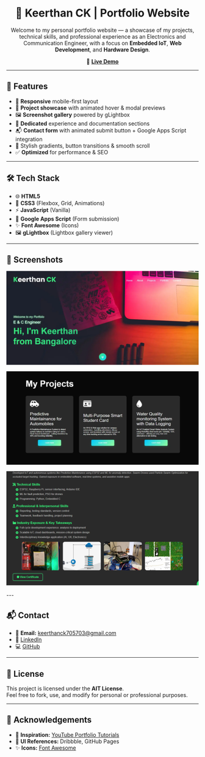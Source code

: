 <h1 align="center">💼 Keerthan CK | Portfolio Website</h1>

<p align="center">
Welcome to my personal portfolio website — a showcase of my projects, technical skills, and professional experience as an Electronics and Communication Engineer, with a focus on <b>Embedded IoT</b>, <b>Web Development</b>, and <b>Hardware Design</b>.
</p>

<p align="center">
  🔗 <a href="https://keerthanck.netlify.app" target="_blank"><b>Live Demo</b></a>
</p>

---

## 🚀 Features

- 🔧 **Responsive** mobile-first layout  
- 📂 **Project showcase** with animated hover & modal previews  
- 🖼 **Screenshot gallery** powered by gLightbox  
- 📄 **Dedicated** experience and documentation sections  
- 📬 **Contact form** with animated submit button + Google Apps Script integration  
- 🎨 Stylish gradients, button transitions & smooth scroll  
- ✅ **Optimized** for performance & SEO  

---

## 🛠️ Tech Stack

- 🌐 **HTML5**
- 🎨 **CSS3** (Flexbox, Grid, Animations)
- ⚡ **JavaScript** (Vanilla)
- 📮 **Google Apps Script** (Form submission)
- ✨ **Font Awesome** (Icons)
- 🖼 **gLightbox** (Lightbox gallery viewer)

---

## 📸 Screenshots

<p align="center">
  <img src="images/screenshot1.webp" alt="Screenshot 1" width="720">
</p>

<p align="center">
  <img src="images/screenshot2.webp" alt="Screenshot 2" width="720">
</p>

<p align="center">
  <img src="images/screenshot3.png" alt="Screenshot 3" width="720">
</p>
---

## 📬 Contact

- 📧 **Email:** keerthanck705703@gmail.com  
- 🔗 [LinkedIn](https://linkedin.com/in/keerthanckece)  
- 💻 [GitHub](https://github.com/Keerthan-CK/keerthan-ck-portfolio)  

---

## 🔐 License

This project is licensed under the **AIT License**.  
Feel free to fork, use, and modify for personal or professional purposes.

---

## 🙌 Acknowledgements

- 🎥 **Inspiration:** [YouTube Portfolio Tutorials](https://www.youtube.com/watch?v=0YFrGy_mzjY)  
- 🎨 **UI References:** Dribbble, GitHub Pages  
- ✨ **Icons:** [Font Awesome](https://fontawesome.com)  
